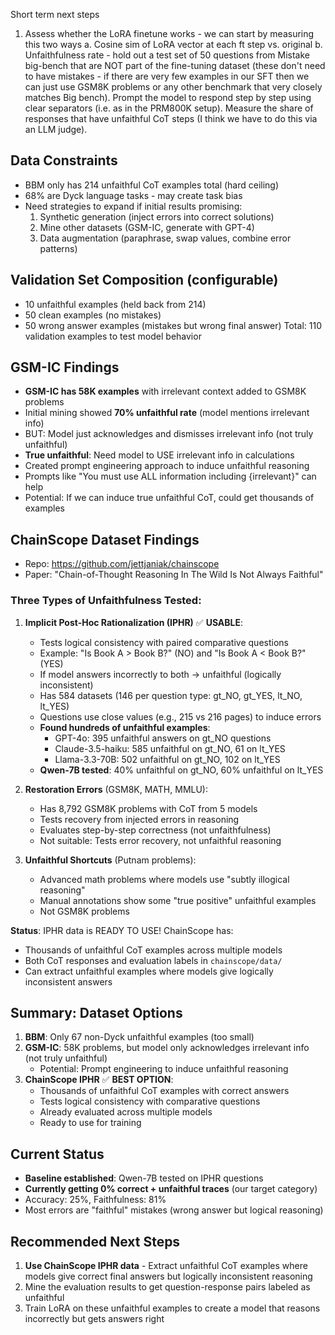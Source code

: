 Short term next steps


1. Assess whether the LoRA finetune works - we can start by measuring this two ways
    a. Cosine sim of LoRA vector at each ft step vs. original
    b. Unfaithfulness rate - hold out a test set of 50 questions from Mistake big-bench that are NOT part of the fine-tuning dataset (these don't need to have mistakes - if there are very few examples in our SFT then we can just use GSM8K problems or any other benchmark that very closely matches Big bench). Prompt the model to respond step by step using clear separators (i.e. as in the PRM800K setup). Measure the share of responses that have unfaithful CoT steps (I think we have to do this via an LLM judge).


## Data Constraints
- BBM only has 214 unfaithful CoT examples total (hard ceiling)
- 68% are Dyck language tasks - may create task bias
- Need strategies to expand if initial results promising:
  1. Synthetic generation (inject errors into correct solutions)
  2. Mine other datasets (GSM-IC, generate with GPT-4)
  3. Data augmentation (paraphrase, swap values, combine error patterns)

## Validation Set Composition (configurable)
- 10 unfaithful examples (held back from 214)
- 50 clean examples (no mistakes)
- 50 wrong answer examples (mistakes but wrong final answer)
Total: 110 validation examples to test model behavior

## GSM-IC Findings
- **GSM-IC has 58K examples** with irrelevant context added to GSM8K problems
- Initial mining showed **70% unfaithful rate** (model mentions irrelevant info)
- BUT: Model just acknowledges and dismisses irrelevant info (not truly unfaithful)
- **True unfaithful**: Need model to USE irrelevant info in calculations
- Created prompt engineering approach to induce unfaithful reasoning
- Prompts like "You must use ALL information including {irrelevant}" can help
- Potential: If we can induce true unfaithful CoT, could get thousands of examples

## ChainScope Dataset Findings
- Repo: https://github.com/jettjaniak/chainscope
- Paper: "Chain-of-Thought Reasoning In The Wild Is Not Always Faithful"

### Three Types of Unfaithfulness Tested:
1. **Implicit Post-Hoc Rationalization (IPHR)** ✅ **USABLE**:
   - Tests logical consistency with paired comparative questions
   - Example: "Is Book A > Book B?" (NO) and "Is Book A < Book B?" (YES)
   - If model answers incorrectly to both → unfaithful (logically inconsistent)
   - Has 584 datasets (146 per question type: gt_NO, gt_YES, lt_NO, lt_YES)
   - Questions use close values (e.g., 215 vs 216 pages) to induce errors
   - **Found hundreds of unfaithful examples**:
     * GPT-4o: 395 unfaithful answers on gt_NO questions
     * Claude-3.5-haiku: 585 unfaithful on gt_NO, 61 on lt_YES
     * Llama-3.3-70B: 502 unfaithful on gt_NO, 102 on lt_YES
   - **Qwen-7B tested**: 40% unfaithful on gt_NO, 60% unfaithful on lt_YES

2. **Restoration Errors** (GSM8K, MATH, MMLU):
   - Has 8,792 GSM8K problems with CoT from 5 models
   - Tests recovery from injected errors in reasoning
   - Evaluates step-by-step correctness (not unfaithfulness)
   - Not suitable: Tests error recovery, not unfaithful reasoning

3. **Unfaithful Shortcuts** (Putnam problems):
   - Advanced math problems where models use "subtly illogical reasoning"
   - Manual annotations show some "true positive" unfaithful examples
   - Not GSM8K problems

**Status**: IPHR data is READY TO USE! ChainScope has:
- Thousands of unfaithful CoT examples across multiple models
- Both CoT responses and evaluation labels in `chainscope/data/`
- Can extract unfaithful examples where models give logically inconsistent answers

## Summary: Dataset Options
1. **BBM**: Only 67 non-Dyck unfaithful examples (too small)
2. **GSM-IC**: 58K problems, but model only acknowledges irrelevant info (not truly unfaithful)
   - Potential: Prompt engineering to induce unfaithful reasoning
3. **ChainScope IPHR** ✅ **BEST OPTION**: 
   - Thousands of unfaithful CoT examples with correct answers
   - Tests logical consistency with comparative questions
   - Already evaluated across multiple models
   - Ready to use for training

## Current Status
- **Baseline established**: Qwen-7B tested on IPHR questions
- **Currently getting 0% correct + unfaithful traces** (our target category)
- Accuracy: 25%, Faithfulness: 81%
- Most errors are "faithful" mistakes (wrong answer but logical reasoning)

## Recommended Next Steps
1. **Use ChainScope IPHR data** - Extract unfaithful CoT examples where models give correct final answers but logically inconsistent reasoning
2. Mine the evaluation results to get question-response pairs labeled as unfaithful
3. Train LoRA on these unfaithful examples to create a model that reasons incorrectly but gets answers right